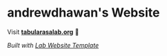 
# andrewdhawan's Website

Visit **[tabularasalab.org](http://tabularasalab.org)** 🚀

_Built with [Lab Website Template](https://greene-lab.gitbook.io/lab-website-template-docs)_

